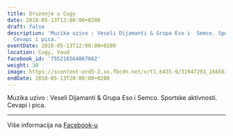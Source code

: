 ```yaml
---
title: Druzenje u Cugy
date: 2018-05-13T12:00:00+0200
draft: false
description: 'Muzika uzivo : Veseli Dijamanti & Grupa Eso i  Semco. Sportske aktivnosti.
  Cevapi i pica.'
eventDate: 2018-05-13T12:00:00+0200
location: Cugy, Vaud
facebook_id: '755216564867662'
weight: 30
image: https://scontent-ord5-2.xx.fbcdn.net/v/t1.6435-9/31947293_1665614486867697_1159691004425535488_n.jpg?_nc_cat=104&ccb=1-7&_nc_sid=9e60e4&_nc_ohc=qrsQlW-j99MQ7kNvwFLnldr&_nc_oc=AdmrC8a4vpIsQRdkdqSX9aVksLAhHoZOjpgIqXXjbdVPiJlkGXR1NsdGeK0UctESFtg&_nc_zt=23&_nc_ht=scontent-ord5-2.xx&edm=ABTKTjYEAAAA&_nc_gid=zwfnKA0vn2Rj-yl_ElVOhg&oh=00_AfaLC_sLEzGVdpgkCuX1TvwUPEu8u7XmO1rpFnniX1BkZg&oe=68EED9DA
endDate: 2018-05-13T20:00:00+0200
---
```


Muzika uzivo : Veseli Dijamanti & Grupa Eso i  Semco. Sportske aktivnosti. Cevapi i pica.

---

Više informacija na [Facebook-u](https://facebook.com/events/755216564867662)